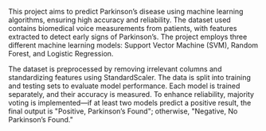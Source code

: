This project aims to predict Parkinson’s disease using machine learning algorithms, ensuring high accuracy and reliability. The dataset used contains biomedical voice measurements from patients, with features extracted to detect early signs of Parkinson’s. The project employs three different machine learning models: Support Vector Machine (SVM), Random Forest, and Logistic Regression.

The dataset is preprocessed by removing irrelevant columns and standardizing features using StandardScaler. The data is split into training and testing sets to evaluate model performance. Each model is trained separately, and their accuracy is measured. To enhance reliability, majority voting is implemented—if at least two models predict a positive result, the final output is "Positive, Parkinson’s Found"; otherwise, "Negative, No Parkinson’s Found."
